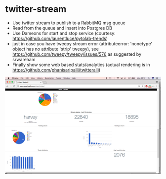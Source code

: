 # twitter-stream

- Use twitter stream to publish to a RabbitMQ msg queue
- Read from the queue and insert into Postgres DB
- Use Dameons for start and stop service (courtesy: https://github.com/laurentluce/pytolab-trends)
- just in case you have tweepy stream error (attributeerror: 'nonetype' object has no attribute 'strip' tweepy), see https://github.com/tweepy/tweepy/issues/576 as suggested by srwareham 
- Finally show some web based stats/analytics (actual rendering is in https://github.com/phanisaripalli/twitteralli)

![Twitter stats](https://github.com/phanisaripalli/twitter-stream/blob/master/twitter-stats__2017-08-28.png)

